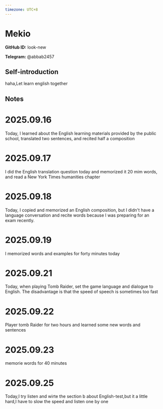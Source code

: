 ```yaml
---
timezone: UTC+8
---
```


# Mekio

**GitHub ID:** look-new

**Telegram:** @abbab2457

## Self-introduction

haha,Let learn english together

## Notes
<!-- Content_START -->
# 2025.09.16
<!-- DAILY_CHECKIN_2025-09-16_START -->
Today, I learned about the English learning materials provided by the public school, translated two sentences, and recited half a composition
<!-- DAILY_CHECKIN_2025-09-16_END -->


# 2025.09.17
<!-- DAILY_CHECKIN_2025-09-17_START -->
I did the English translation question today and memorized it 20 mim words, and read a New York Times humanities chapter
<!-- DAILY_CHECKIN_2025-09-17_END -->


# 2025.09.18
<!-- DAILY_CHECKIN_2025-09-18_START -->
Today, I copied and memorized an English composition, but I didn't have a language conversation and recite words because I was preparing for an exam recently.
<!-- DAILY_CHECKIN_2025-09-18_END -->


# 2025.09.19
<!-- DAILY_CHECKIN_2025-09-19_START -->
I memorized words and examples for forty minutes today
<!-- DAILY_CHECKIN_2025-09-19_END -->


# 2025.09.21
<!-- DAILY_CHECKIN_2025-09-21_START -->
Today, when playing Tomb Raider, set the game language and dialogue to English. The disadvantage is that the speed of speech is sometimes too fast
<!-- DAILY_CHECKIN_2025-09-21_END -->


# 2025.09.22
<!-- DAILY_CHECKIN_2025-09-22_START -->
Player tomb Raider for two hours and learned some new words and sentences
<!-- DAILY_CHECKIN_2025-09-22_END -->


# 2025.09.23
<!-- DAILY_CHECKIN_2025-09-23_START -->
memorie words for 40 minutes
<!-- DAILY_CHECKIN_2025-09-23_END -->


# 2025.09.25
<!-- DAILY_CHECKIN_2025-09-25_START -->
Today,I try listen and wirte the section b about English-test,but it a little hard,I have to slow the speed and listen one by one
<!-- DAILY_CHECKIN_2025-09-25_END -->
<!-- Content_END -->
